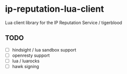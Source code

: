 # ip-reputation-lua-client
Lua client library for the IP Reputation Service / tigerblood

## TODO

- [ ] hindsight / lua sandbox support
- [ ] openresty support
- [ ] lua / luarocks
- [ ] hawk signing
